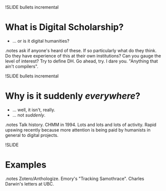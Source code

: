 !SLIDE bullets incremental
# What is Digital Scholarship? #

* ... or is it digital humanities?

.notes ask if anyone's heard of these. If so particularly what do they think. Do they have experience of this at their own institutions? Can you gauge the level of interest? Try to define DH. Go ahead, try. I dare you. "Anything that ain't compilers".

!SLIDE bullets incremental
# Why is it suddenly *everywhere*? #

* ... well, it isn't, really.
* ... not *suddenly*.

.notes Talk history. CHMM in 1994. Lots and lots and lots of activity. Rapid
upswing recently because more attention is being paid by humanists in general
to digital projects. 

!SLIDE
# Examples #

.notes Zotero/Anthologize. Emory's "Tracking Samothrace". Charles Darwin's letters at UBC. 
